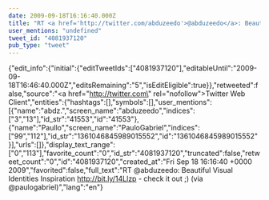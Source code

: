 ```yaml
---
date: 2009-09-18T16:16:40.000Z
title: "RT <a href='http://twitter.com/abduzeedo'>@abduzeedo</a>: Beautiful Visual Identities Inspiration http://bit.ly/14Llzp - check it out ;) (via <a href='http://twitter.com/paulogabriel'>@paulogabriel</a>)″"
user_mentions: "undefined"
tweet_id: "4081937120"
pub_type: "tweet"
---
```

{"edit_info":{"initial":{"editTweetIds":["4081937120"],"editableUntil":"2009-09-18T16:46:40.000Z","editsRemaining":"5","isEditEligible":true}},"retweeted":false,"source":"<a href=\"http://twitter.com\" rel=\"nofollow\">Twitter Web Client</a>","entities":{"hashtags":[],"symbols":[],"user_mentions":[{"name":"abdz.","screen_name":"abduzeedo","indices":["3","13"],"id_str":"41553","id":"41553"},{"name":"Paullo","screen_name":"PauloGabriel","indices":["99","112"],"id_str":"1361046845989015552","id":"1361046845989015552"}],"urls":[]},"display_text_range":["0","113"],"favorite_count":"0","id_str":"4081937120","truncated":false,"retweet_count":"0","id":"4081937120","created_at":"Fri Sep 18 16:16:40 +0000 2009","favorited":false,"full_text":"RT @abduzeedo: Beautiful Visual Identities Inspiration http://bit.ly/14Llzp - check it out ;) (via @paulogabriel)","lang":"en"}
